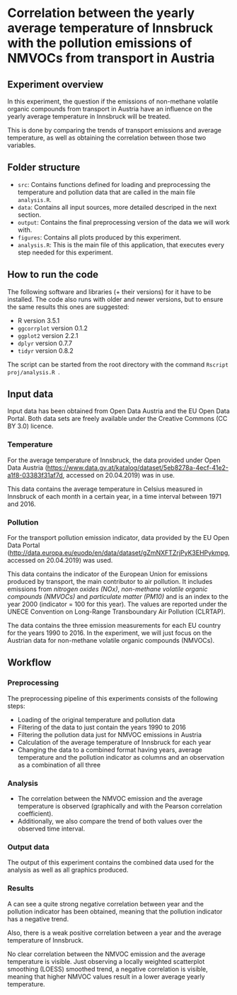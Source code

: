# Correlation between the yearly average temperature of Innsbruck with the pollution emissions of NMVOCs from transport in Austria

## Experiment overview

In this experiment, the question if the emissions of non-methane volatile organic compounds from transport in Austria have an influence on the yearly average temperature in Innsbruck will be treated.

This is done by comparing the trends of transport emissions and average temperature, as well as obtaining the correlation between those two variables.

## Folder structure

* ```src```: Contains functions defined for loading and preprocessing the temperature and pollution data that are called in the main file ```analysis.R```.
* ```data```: Contains all input sources, more detailed descriped in the next section.
* ```output```: Contains the final preprocessing version of the data we will work with.
* ```figures```: Contains all plots produced by this experiment.
* ```analysis.R```: This is the main file of this application, that executes every step needed for this experiment.

## How to run the code

The following software and libraries (+ their versions) for it have to be installed. The code also runs with older and newer versions, but to ensure the same results this ones are suggested:

* R version 3.5.1
* ```ggcorrplot``` version 0.1.2
* ```ggplot2``` version 2.2.1
* ```dplyr``` version 0.7.7
* ```tidyr``` version 0.8.2

The script can be started from the root directory with the command  ```Rscript proj/analysis.R ```.

## Input data

Input data has been obtained from Open Data Austria and the EU Open Data Portal. Both data sets are freely available under the Creative Commons (CC BY 3.0) licence.

### Temperature

For the average temperature of Innsbruck, the data provided under Open Data Austria (https://www.data.gv.at/katalog/dataset/5eb8278a-4ecf-41e2-a1f8-03383f31af7d, accessed on 20.04.2019) was in use.

This data contains the average temperature in Celsius measured in Innsbruck of each month in a certain year, in a time interval between 1971 and 2016.

### Pollution

For the transport pollution emission indicator, data provided by the EU Open Data Portal (http://data.europa.eu/euodp/en/data/dataset/gZmNXFTZrjPyK3EHPykmpg, accessed on 20.04.2019) was used.

This data contains the indicator of the European Union for emissions produced by transport, the main contributor to air pollution. It includes emissions from *nitrogen oxides (NOx)*, *non-methane volatile organic compounds (NMVOCs)* and *particulate matter (PM10)* and is an index to the year 2000 (indicator = 100 for this year). The values are reported under the UNECE Convention on Long-Range Transboundary Air Pollution (CLRTAP).

The data contains the three emission measurements for each EU country for the years 1990 to 2016. In the experiment, we will just focus on the Austrian data for non-methane volatile organic compounds (NMVOCs).

## Workflow

### Preprocessing

The preprocessing pipeline of this experiments consists of the following steps:

* Loading of the original temperature and pollution data
* Filtering of the data to just contain the years 1990 to 2016
* Filtering the pollution data just for NMVOC emissions in Austria
* Calculation of the average temperature of Innsbruck for each year
* Changing the data to a combined format having years, average temperature and the pollution indicator as columns and an observation as a combination of all three

### Analysis

* The correlation between the NMVOC emission and the average temperature is observed (graphically and with the Pearson correlation coefficient).
* Additionally, we also compare the trend of both values over the observed time interval.

### Output data

The output of this experiment contains the combined data used for the analysis as well as all graphics produced.

### Results

A can see a quite strong negative correlation between year and the pollution indicator has been obtained, meaning that the pollution indicator has a negative trend.

Also, there is a weak positive correlation between a year and the average temperature of Innsbruck.

No clear correlation between the NMVOC emission and the average temperature is visible. Just observing a locally weighted scatterplot smoothing (LOESS) smoothed trend, a negative correlation is visible, meaning that higher NMVOC values result in a lower average yearly temperature.


